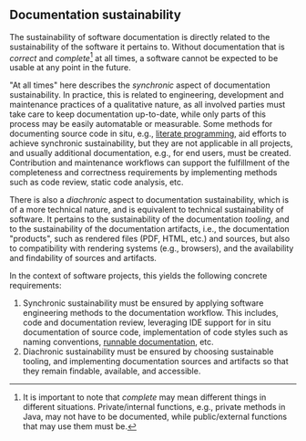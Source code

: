 ## Documentation sustainability

The sustainability of software documentation is directly related to the
sustainability of the software it pertains to. Without documentation that is 
*correct* and *complete*[^1] at all times, a software cannot be expected to be
usable at any point in the future. 

"At all times" here describes the *synchronic* aspect of documentation 
sustainability. In practice, this is related to engineering, development and
maintenance practices of a qualitative nature, as all involved parties must take
care to keep documentation up-to-date, while only parts of this process may be
easily automatable or measurable. Some methods for documenting source code in 
situ, e.g., 
[literate programming](https://en.wikipedia.org/wiki/Literate_programming), aid
efforts to achieve synchronic sustainability, but they are not applicable in all
projects, and usually additional documentation, e.g., for end users, must be
created. Contribution and maintenance workflows can support the fulfillment of
the completeness and correctness requirements by implementing methods such as
code review, static code analysis, etc.

There is also a *diachronic* aspect to documentation sustainability, which is of
a more technical nature, and is equivalent to technical sustainability of 
software. It pertains to the sustainability of the documentation *tooling*, and
to the sustainability of the documentation artifacts, i.e., the documentation
"products", such as rendered files (PDF, HTML, etc.) and sources, but also to
compatibility with rendering systems (e.g., browsers), and the availability and 
findability of sources and artifacts.

In the context of software projects, this yields the following concrete
requirements:

1. Synchronic sustainability must be ensured by applying software engineering
methods to the documentation workflow. This includes, code and 
documentation review, leveraging IDE support for in situ documentation of source 
code, implementation of code styles such as naming conventions, [runnable 
documentation](https://githubengineering.com/runnable-documentation/), etc.
2. Diachronic sustainability must be ensured by choosing sustainable tooling,
and implementing documentation sources and artifacts so that they remain
findable, available, and accessible.

[^1]: It is important to note that *complete* may mean different things in
different situations. Private/internal functions, e.g., private methods in Java,
may not have to be documented, while public/external functions that may use them
must be.